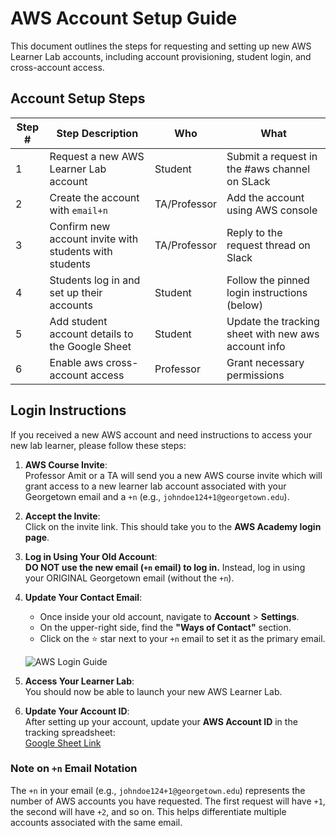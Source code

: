 # AWS Account Setup Guide

This document outlines the steps for requesting and setting up new AWS Learner Lab accounts, including account provisioning, student login, and cross-account access.

## Account Setup Steps

| Step # | Step Description                                      | Who            | What                                             |
|--------|------------------------------------------------------|---------------|------------------------------------------------|
| 1      | Request a new AWS Learner Lab account                | Student       | Submit a request in the #aws channel on SLack |
| 2      | Create the account with `email+n`                   | TA/Professor      | Add the account using AWS console        |
| 3      | Confirm new account invite with students with students                   | TA/Professor      | Reply to the request thread on Slack     |
| 4      | Students log in and set up their accounts           | Student       | Follow the pinned login instructions (below)  |
| 5      | Add student account details to the Google Sheet     | Student      | Update the tracking sheet with new aws account info   |
| 6      | Enable aws cross-account access                         | Professor     | Grant necessary permissions                   |

## Login Instructions

If you received a new AWS account and need instructions to access your new lab learner, please follow these steps:

1. **AWS Course Invite**:  
   Professor Amit or a TA will send you a new AWS course invite which will grant access to a new learner lab account associated with your Georgetown email and a `+n` (e.g., `johndoe124+1@georgetown.edu`).

2. **Accept the Invite**:  
   Click on the invite link. This should take you to the **AWS Academy login page**.

3. **Log in Using Your Old Account**:  
   **DO NOT use the new email (`+n` email) to log in.** Instead, log in using your ORIGINAL Georgetown email (without the `+n`).

4. **Update Your Contact Email**:  
   - Once inside your old account, navigate to **Account** > **Settings**.  
   - On the upper-right side, find the **"Ways of Contact"** section.  
   - Click on the ⭐ star next to your `+n` email to set it as the primary email.

   ![AWS Login Guide](images/aws-login-guide.png)

5. **Access Your Learner Lab**:  
   You should now be able to launch your new AWS Learner Lab.

6. **Update Your Account ID**:  
   After setting up your account, update your **AWS Account ID** in the tracking spreadsheet:  
   [Google Sheet Link](https://docs.google.com/spreadsheets/d/1Qo5jXVZpmoMk_JnSCMNmdoNLTAj1Al8KVZBc69iiAvc/edit?gid=0#gid=0)

### Note on `+n` Email Notation
The `+n` in your email (e.g., `johndoe124+1@georgetown.edu`) represents the number of AWS accounts you have requested. The first request will have `+1`, the second will have `+2`, and so on. This helps differentiate multiple accounts associated with the same email.
